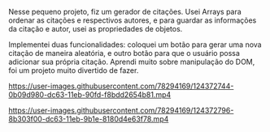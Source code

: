 Nesse pequeno projeto, fiz um gerador de citações. Usei Arrays para ordenar as
citações e respectivos autores, e para guardar as informações da citação e autor,
usei as propriedades de objetos.

Implementei duas funcionalidades: coloquei um botão para gerar uma nova citação de 
maneira aleatória, e outro botão para que o usuário possa adicionar sua própria citação.
Aprendi muito sobre manipulação do DOM, foi um projeto muito divertido de fazer.



https://user-images.githubusercontent.com/78294169/124372744-0b09d980-dc63-11eb-90fd-f8bdd2654b81.mp4



https://user-images.githubusercontent.com/78294169/124372796-8b303f00-dc63-11eb-9b1e-8180d4e63f78.mp4


